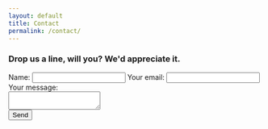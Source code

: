 ```yaml
---
layout: default
title: Contact
permalink: /contact/
---
```


<div class="container">
  <div class="contact-form">
    <h3>
    Drop us a line, will you? We'd <span>appreciate</span> it.
    </h3>
    <form action="https://formspree.io/{{ site.email }}"
    method="POST">
    <div class="row">
      <div class="col-xs-12 col-lg-6">
        <div class="left">
          <label for="name">Name:</label>
          <input type="text" id="name" name="name">
          <label for="replyto">Your email:</label>
          <input type="email" id="replyto" name="_replyto">
        </div>
      </div>
      <div class="col-xs-12 col-lg-6">
        <div class="right">
          <label for="message">Your message:</label>
          <div class="text-field">
            <textarea type="text" id="message" name="message"></textarea>
          </div>
        </div>
      </div>
    </div>
    <input type="submit" value="Send" class="btn btn-default">
  </form>
</div>
</div>